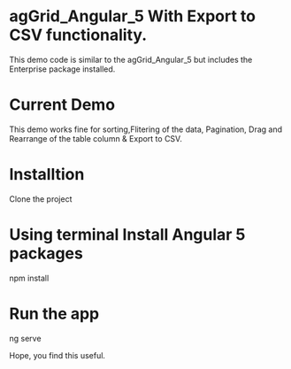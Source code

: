 # agGrid_Angular_5 With Export to CSV functionality.
This demo code is similar to the agGrid_Angular_5 but includes the Enterprise package installed.

# Current Demo
This demo works fine for sorting,Flitering of the data, Pagination, Drag and Rearrange of the table column & Export to CSV.

# Installtion
Clone the project

# Using terminal Install Angular 5 packages
  npm install

# Run the app
  ng serve

Hope, you find this useful.